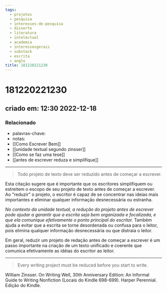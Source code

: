 ```yaml
---
tags:
  - projetos
  - pesquisa
  - interesses-de-pesquisa
  - disserte
  - literatura
  - intelectual
  - academia
  - interessesgerais
  - substack
  - escrita
  - anglo
title: 181220221230
---
```

# 181220221230
## criado em: 12:30 2022-12-18

### Relacionado
- palavras-chave:
- notas: 
- [[Como Escrever Bem]]
- [[unidade textual segundo zinsser]]
- [[Como se faz uma tese]]
- [[antes de escrever reduza e simplifique]]
---
>Todo projeto de texto deve ser reduzido antes de começar a escrever.

Esta citação sugere que é importante que os escritores simplifiquem ou estreitem o escopo de seu projeto de texto antes de começar a escrever. Ao "reduzir" o projeto, o escritor é capaz de se concentrar nas ideias mais importantes e eliminar qualquer informação desnecessária ou estranha.

*No contexto da unidade textual, a redução do projeto antes de escrever pode ajudar a garantir que a escrita seja bem organizada e focalizada, e que ela comunique efetivamente o ponto principal do escritor.* Também ajuda a evitar que a escrita se torne desordenada ou confusa para o leitor, pois elimina qualquer informação desnecessária ou que distraia o leitor.

Em geral, reduzir um projeto de redação antes de começar a escrever é um passo importante na criação de um texto unificado e coerente que comunica efetivamente as idéias do escritor ao leitor.

---

>Every writing project must be reduced before you start to write.

William Zinsser. On Writing Well, 30th Anniversary Edition: An Informal Guide to Writing Nonfiction (Locais do Kindle 698-699). Harper Perennial. Edição do Kindle. 